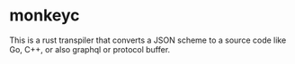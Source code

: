 # monkeyc
This is a rust transpiler that converts a JSON scheme to a source code like Go, C++, or also graphql or protocol buffer.
